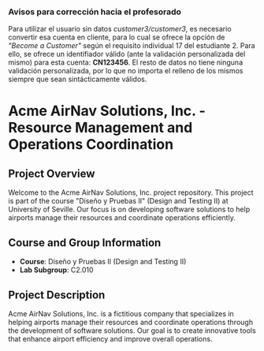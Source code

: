 ### Avisos para corrección hacia el profesorado
Para utilizar el usuario sin datos *customer3/customer3*, es necesario convertir esa cuenta en cliente, para lo cual se ofrece la opción de *"Become a Customer"* según el requisito individual 17 del estudiante 2. Para ello, se ofrece un identifiador válido (ante la validación personalizada del mismo) para esta cuenta: **CN123456**. El resto de datos no tiene ninguna validación personalizada, por lo que no importa el relleno de los mismos siempre que sean sintácticamente válidos.

# Acme AirNav Solutions, Inc. - Resource Management and Operations Coordination

## Project Overview

Welcome to the Acme AirNav Solutions, Inc. project repository. This project is part of the course "Diseño y Pruebas II" (Design and Testing II) at University of Seville. Our focus is on developing software solutions to help airports manage their resources and coordinate operations efficiently.

## Course and Group Information

- **Course**: Diseño y Pruebas II (Design and Testing II)
- **Lab Subgroup**: C2.010

## Project Description

Acme AirNav Solutions, Inc. is a fictitious company that specializes in helping airports manage their resources and coordinate operations through the development of software solutions. Our goal is to create innovative tools that enhance airport efficiency and improve overall operations.
